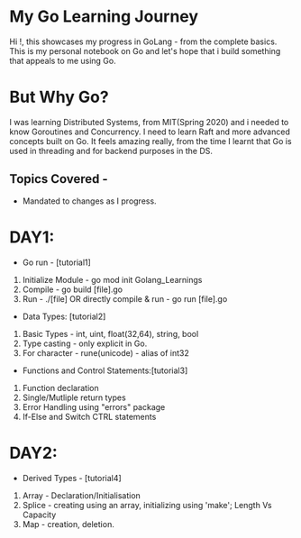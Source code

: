 # My Go Learning Journey
Hi !, this showcases my progress in GoLang - from the complete basics.
This is my personal notebook on Go and let's hope that i build something that appeals to me using Go.

# But Why Go?
I was learning Distributed Systems, from MIT(Spring 2020) and i needed to know Goroutines and Concurrency. I need to learn Raft and more advanced concepts built on Go. It feels amazing really, from the time I learnt that Go is used in threading and for backend purposes in the DS. 

## Topics Covered - 
- Mandated to changes as I progress.

# DAY1: 
- Go run - [tutorial1]
1. Initialize Module - go mod init Golang_Learnings
2. Compile - go build [file].go
3. Run - ./[file]  OR directly compile & run - go run [file].go

- Data Types: [tutorial2]
1. Basic Types - int, uint, float(32,64), string, bool 
2. Type casting - only explicit in Go.
3. For character - rune(unicode) - alias of int32

- Functions and Control Statements:[tutorial3]
1. Function declaration
2. Single/Mutliple return types 
3. Error Handling using "errors" package
4. If-Else and Switch CTRL statements

# DAY2:
- Derived Types - [tutorial4]
1. Array - Declaration/Initialisation
2. Splice - creating using an array, initializing using 'make'; Length Vs Capacity
3. Map - creation, deletion.